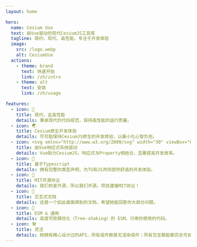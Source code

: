 ```yaml
---
layout: home

hero:
  name: Cesium Use
  text: 由Vue驱动的现代CesiumJS工具库
  tagline: 简约、现代、高性能，专注于开发体验
  image:
    src: /logo.webp
    alt: CesiumUse
  actions:
    - theme: brand
      text: 快速开始
      link: /zh/intro
    - theme: alt
      text: 安装
      link: /zh/usage

features:
  - icon: 🚀
    title: 现代，且高性能
    details: 秉承现代的代码规范，保持高性能的运行质量。
  - icon: 🌏
    title: Cesium原生开发体验
    details: 尽可能保持CesiumJS原生的开发体验，以最小化心智负担。
  - icon: <svg xmlns="http://www.w3.org/2000/svg" width="30" viewBox="0 0 256 220.8"><path fill="#41B883" d="M204.8 0H256L128 220.8 0 0h97.92L128 51.2 157.44 0h47.36Z"></path><path fill="#41B883" d="m0 0 128 220.8L256 0h-51.2L128 132.48 50.56 0H0Z"></path><path fill="#35495E" d="M50.56 0 128 133.12 204.8 0h-47.36L128 51.2 97.92 0H50.56Z"></path></svg>
    title: 由Vue响应式系统驱动
    details: Vue助力CesiumJS，响应式与Property相结合，显著提高开发效率。
  - icon: 🦾
    title: 基于Typescript
    details: 拥有完整的类型声明，为TS和JS共同提供舒适的开发体验。
  - icon: 👐
    title: MIT开源协议
    details: 我们热爱开源，所以我们开源。项目遵循MIT协议！
  - icon: 📝
    title: 交互式文档
    details: 这是一个如此面面俱到的文档，希望她能回答你大部分问题。
  - icon: 🎄
    title: ESM & 通用
    details: 高度可除屑优化（Tree-shaking）的 ESM，只用你想用的代码。
  - icon: 🛠
    title: 灵活
    details: 她拥有精心设计过的API，所有组件都是无渲染组件；所有交互都能都完全可自定义。
---
```

